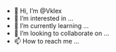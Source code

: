 - 👋 Hi, I’m @Vklex
- 👀 I’m interested in ...
- 🌱 I’m currently learning ...
- 💞️ I’m looking to collaborate on ...
- 📫 How to reach me ...

<!---
Vklex/Vklex is a ✨ special ✨ repository because its `README.md` (this file) appears on your GitHub profile.
You can click the Preview link to take a look at your changes.
--->

